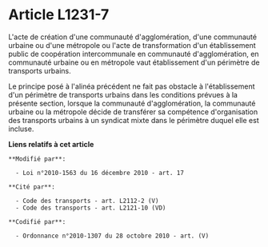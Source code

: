 # Article L1231-7

L'acte de création d'une communauté d'agglomération, d'une communauté urbaine ou d'une métropole ou l'acte de transformation
d'un établissement public de coopération intercommunale en communauté d'agglomération, en communauté urbaine ou en métropole
vaut établissement d'un périmètre de transports urbains.

Le principe posé à l'alinéa précédent ne fait pas obstacle à l'établissement d'un périmètre de transports urbains dans les
conditions prévues à la présente section, lorsque la communauté d'agglomération, la communauté urbaine ou la métropole décide
de transférer sa compétence d'organisation des transports urbains à un syndicat mixte dans le périmètre duquel elle est
incluse.

**Liens relatifs à cet article**

	**Modifié par**:

	  - Loi n°2010-1563 du 16 décembre 2010 - art. 17

	**Cité par**:

	  - Code des transports - art. L2112-2 (V)
	  - Code des transports - art. L2121-10 (VD)

	**Codifié par**:

	  - Ordonnance n°2010-1307 du 28 octobre 2010 - art. (V)
